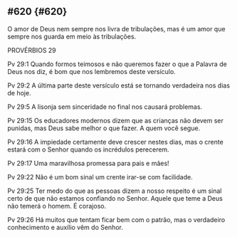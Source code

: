 ## #620 {#620}

O amor de Deus nem sempre nos livra de tribulações, mas é um amor que sempre nos guarda em meio às tribulações.

PROVÉRBIOS 29

Pv 29:1 Quando formos teimosos e não queremos fazer o que a Palavra de Deus nos diz, é bom que nos lembremos deste versículo.

Pv 29:2 A última parte deste versículo está se tornando verdadeira nos dias de hoje.

Pv 29:5 A lisonja sem sinceridade no final nos causará problemas.

Pv 29:15 Os educadores modernos dizem que as crianças não devem ser punidas, mas Deus sabe melhor o que fazer. A quem você segue.

Pv 29:16 A impiedade certamente deve crescer nestes dias, mas o crente estará com o Senhor quando os incrédulos perecerem.

Pv 29:17 Uma maravilhosa promessa para pais e mães!

Pv 29:22 Não é um bom sinal um crente irar-se com facilidade.

Pv 29:25 Ter medo do que as pessoas dizem a nosso respeito é um sinal certo de que não estamos confiando no Senhor. Aquele que teme a Deus não temerá o homem. É corajoso.

Pv 29:26 Há muitos que tentam ficar bem com o patrão, mas o verdadeiro conhecimento e auxílio vêm do Senhor.